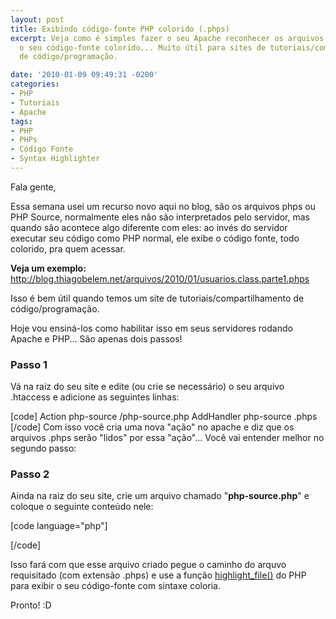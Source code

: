 ```yaml
---
layout: post
title: Exibindo código-fonte PHP colorido (.phps)
excerpt: Veja como é simples fazer o seu Apache reconhecer os arquivos .phps e exibir
  o seu código-fonte colorido... Muito útil para sites de tutoriais/compartilhamento
  de código/programação.

date: '2010-01-09 09:49:31 -0200'
categories:
- PHP
- Tutoriais
- Apache
tags:
- PHP
- PHPs
- Código Fonte
- Syntax Highlighter
---
```

Fala gente,

Essa semana usei um recurso novo aqui no blog, são os arquivos phps ou PHP Source, normalmente eles não são interpretados pelo servidor, mas quando são acontece algo diferente com eles: ao invés do servidor executar seu código como PHP normal, ele exibe o código fonte, todo colorido, pra quem acessar.

<strong>Veja um exemplo:</strong> <a href="/arquivos/2010/01/usuarios.class.parte1.phps" target="_blank">http://blog.thiagobelem.net/arquivos/2010/01/usuarios.class.parte1.phps</a>

Isso é bem útil quando temos um site de tutoriais/compartilhamento de código/programação.

Hoje vou ensiná-los como habilitar isso em seus servidores rodando Apache e PHP... São apenas dois passos!

<h3>Passo 1</h3>
Vá na raiz do seu site e edite (ou crie se necessário) o seu arquivo .htaccess e adicione as seguintes linhas:


[code]
Action php-source /php-source.php
AddHandler php-source .phps
[/code]
Com isso você cria uma nova "ação" no apache e diz que os arquivos .phps serão "lidos" por essa "ação"... Você vai entender melhor no segundo passo:

<h3>Passo 2</h3>
Ainda na raiz do seu site, crie um arquivo chamado "<strong>php-source.php</strong>" e coloque o seguinte conteúdo nele:


[code language="php"]
<?php
highlight_file($_SERVER["DOCUMENT_ROOT"] . $_SERVER["PATH_INFO"]);
?> [/code]

Isso fará com que esse arquivo criado pegue o caminho do arquvo requisitado (com extensão .phps) e use a função <a href="http://www.php.net/manual/pt_BR/function.highlight-file.php" title="highlight_file()" target="_blank">highlight_file()</a> do PHP para exibir o seu código-fonte com sintaxe coloria.

Pronto! :D

